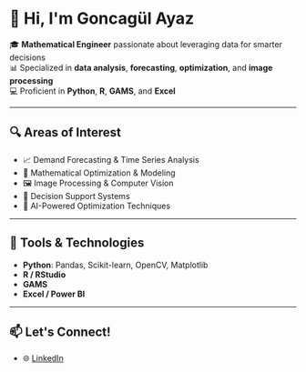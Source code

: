 # 👋 Hi, I'm Goncagül Ayaz

🎓 **Mathematical Engineer** passionate about leveraging data for smarter decisions  
📊 Specialized in **data analysis**, **forecasting**, **optimization**, and **image processing**  
💻 Proficient in **Python**, **R**, **GAMS**, and **Excel**

---

## 🔍 Areas of Interest
- 📈 Demand Forecasting & Time Series Analysis  
- 🧮 Mathematical Optimization & Modeling  
- 🖼️ Image Processing & Computer Vision  
- 🧠 Decision Support Systems  
- 🤖 AI-Powered Optimization Techniques

---

## 🧰 Tools & Technologies
- **Python**: Pandas, Scikit-learn, OpenCV, Matplotlib  
- **R / RStudio**  
- **GAMS**  
- **Excel / Power BI**

---

## 📫 Let's Connect!
- 🌐 [LinkedIn](https://www.linkedin.com/in/goncagul-ayaz)
